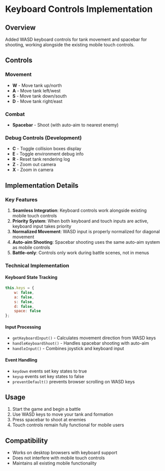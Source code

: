# Keyboard Controls Implementation

## Overview
Added WASD keyboard controls for tank movement and spacebar for shooting, working alongside the existing mobile touch controls.

## Controls

### Movement
- **W** - Move tank up/north
- **A** - Move tank left/west  
- **S** - Move tank down/south
- **D** - Move tank right/east

### Combat
- **Spacebar** - Shoot (with auto-aim to nearest enemy)

### Debug Controls (Development)
- **C** - Toggle collision boxes display
- **E** - Toggle environment debug info
- **R** - Reset tank rendering log
- **Z** - Zoom out camera
- **X** - Zoom in camera

## Implementation Details

### Key Features
1. **Seamless Integration**: Keyboard controls work alongside existing mobile touch controls
2. **Priority System**: When both keyboard and touch inputs are active, keyboard input takes priority
3. **Normalized Movement**: WASD input is properly normalized for diagonal movement
4. **Auto-aim Shooting**: Spacebar shooting uses the same auto-aim system as mobile controls
5. **Battle-only**: Controls only work during battle scenes, not in menus

### Technical Implementation

#### Keyboard State Tracking
```javascript
this.keys = {
    w: false,
    a: false, 
    s: false,
    d: false,
    space: false
};
```

#### Input Processing
- `getKeyboardInput()` - Calculates movement direction from WASD keys
- `handleKeyboardShoot()` - Handles spacebar shooting with auto-aim
- `handleInput()` - Combines joystick and keyboard input

#### Event Handling
- `keydown` events set key states to true
- `keyup` events set key states to false
- `preventDefault()` prevents browser scrolling on WASD keys

## Usage
1. Start the game and begin a battle
2. Use WASD keys to move your tank and formation
3. Press spacebar to shoot at enemies
4. Touch controls remain fully functional for mobile users

## Compatibility
- Works on desktop browsers with keyboard support
- Does not interfere with mobile touch controls
- Maintains all existing mobile functionality